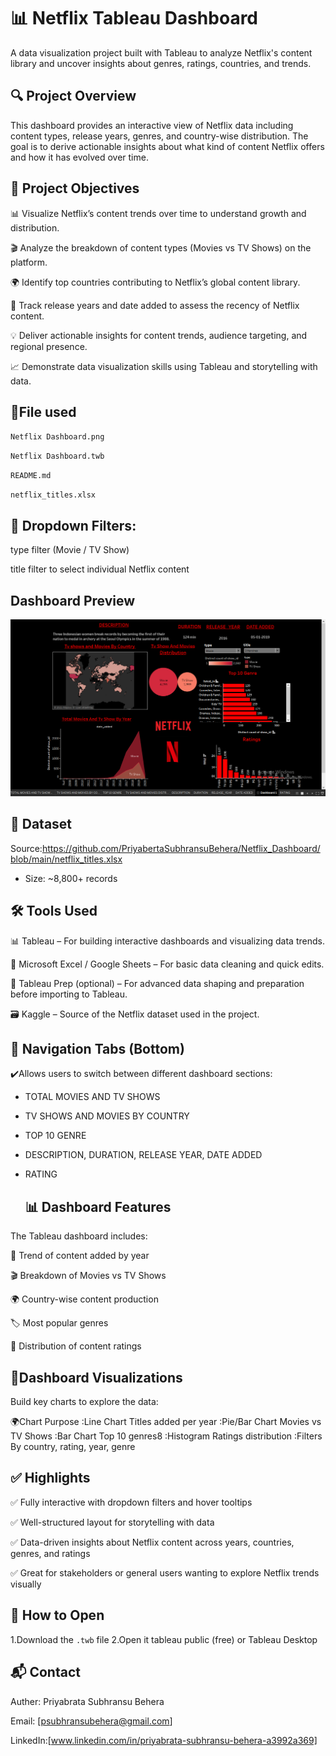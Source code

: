 # 📊 Netflix Tableau Dashboard

A data visualization project built with Tableau to analyze Netflix's content library and uncover insights about genres, ratings, countries, and trends.


## 🔍 Project Overview

This dashboard provides an interactive view of Netflix data including content types, release years, genres, and country-wise distribution. The goal is to derive actionable insights about what kind of content Netflix offers and how it has evolved over time.

## 📌  Project Objectives
📊 Visualize Netflix’s content trends over time to understand growth and distribution.

🎬 Analyze the breakdown of content types (Movies vs TV Shows) on the platform.

🌍 Identify top countries contributing to Netflix’s global content library.

📆 Track release years and date added to assess the recency of Netflix content.

💡 Deliver actionable insights for content trends, audience targeting, and regional presence.

📈 Demonstrate data visualization skills using Tableau and storytelling with data.

## 📁File used
`Netflix Dashboard.png`

`Netflix Dashboard.twb`

`README.md`

`netflix_titles.xlsx`

## 🚀 Dropdown Filters:

type filter (Movie / TV Show)

title filter to select individual Netflix content

## Dashboard Preview
![Dashboard](https://github.com/PriyabertaSubhransuBehera/Netflix_Dashboard/blob/main/Netflix%20Dashboard.png)

## 📁 Dataset
Source:https://github.com/PriyabertaSubhransuBehera/Netflix_Dashboard/blob/main/netflix_titles.xlsx
- Size: ~8,800+ records

## 🛠️ Tools Used
📊 Tableau – For building interactive dashboards and visualizing data trends.

📂 Microsoft Excel / Google Sheets – For basic data cleaning and quick edits.

🧹 Tableau Prep (optional) – For advanced data shaping and preparation before importing to Tableau.

🗃️ Kaggle – Source of the Netflix dataset used in the project.

## 🔀 Navigation Tabs (Bottom)
✔️Allows users to switch between different dashboard sections:

- TOTAL MOVIES AND TV SHOWS
  
- TV SHOWS AND MOVIES BY COUNTRY
  
- TOP 10 GENRE

- DESCRIPTION, DURATION, RELEASE YEAR, DATE ADDED

- RATING

  ## 📊 Dashboard Features
The Tableau dashboard includes:

📅 Trend of content added by year

🎬 Breakdown of Movies vs TV Shows

🌍 Country-wise content production

🏷️ Most popular genres

🔞 Distribution of content ratings

## 🎯Dashboard Visualizations
Build key charts to explore the data:

🌍Chart	Purpose
:Line Chart	Titles added per year
:Pie/Bar Chart	Movies vs TV Shows
:Bar Chart	Top 10 genres8
:Histogram	Ratings distribution
:Filters	By country, rating, year, genre

## ✅ Highlights
✅ Fully interactive with dropdown filters and hover tooltips

✅ Well-structured layout for storytelling with data

✅ Data-driven insights about Netflix content across years, countries, genres, and ratings

✅ Great for stakeholders or general users wanting to explore Netflix trends visually


## 🚀 How to Open
1.Download the `.twb` file
2.Open it tableau public (free) or Tableau Desktop

## 📬 Contact

Auther: Priyabrata Subhransu Behera

Email: [psubhransubehera@gmail.com]

LinkedIn:[www.linkedin.com/in/priyabrata-subhransu-behera-a3992a369]


